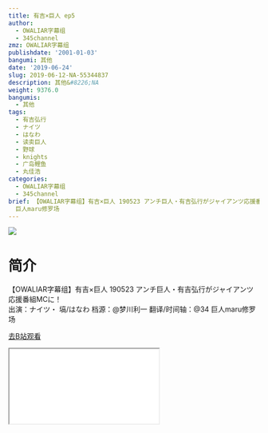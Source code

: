 ```yaml
---
title: 有吉×巨人 ep5
author:
  - OWALIAR字幕组
  - 345channel
zmz: OWALIAR字幕组
publishdate: '2001-01-03'
bangumi: 其他
date: '2019-06-24'
slug: 2019-06-12-NA-55344837
description: 其他&#8226;NA
weight: 9376.0
bangumis:
  - 其他
tags:
  - 有吉弘行
  - ナイツ
  - はなわ
  - 读卖巨人
  - 野球
  - knights
  - 广岛鲤鱼
  - 丸佳浩
categories:
  - OWALIAR字幕组
  - 345channel
brief: 【OWALIAR字幕组】有吉×巨人 190523 アンチ巨人・有吉弘行がジャイアンツ応援番組MCに！ 出演：ナイツ・ 塙/はなわ 档源：@梦川利一 翻译/时间轴：@34
  巨人maru修罗场
---
```

![](https://raw.githubusercontent.com/tcgriffith/owaraisite/master/static/tmpimg/6aeeabf7f6377eec16e9d5beac51175ff853d53e.jpg.480.jpg)
# 简介  
【OWALIAR字幕组】有吉×巨人 190523
アンチ巨人・有吉弘行がジャイアンツ応援番組MCに！  
出演：ナイツ・ 塙/はなわ
档源：@梦川利一
翻译/时间轴：@34 
巨人maru修罗场  

[去B站观看](https://www.bilibili.com/video/av55344837/)
<div class ="resp-container"><iframe class="testiframe" src="//player.bilibili.com/player.html?aid=55344837"", scrolling="no", allowfullscreen="true" > </iframe></div> 
